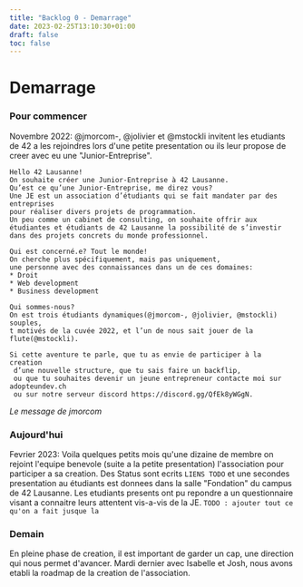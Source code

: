 ```yaml
---
title: "Backlog 0 - Demarrage"
date: 2023-02-25T13:10:30+01:00
draft: false
toc: false
---
```


# Demarrage

### Pour commencer

Novembre 2022: @jmorcom-, @jolivier et @mstockli invitent les etudiants de 42 a 
les rejoindres lors d'une petite presentation ou ils leur propose de creer avec eu une "Junior-Entreprise".
```
Hello 42 Lausanne!
On souhaite créer une Junior-Entreprise à 42 Lausanne.
Qu’est ce qu’une Junior-Entreprise, me direz vous?
Une JE est un association d’étudiants qui se fait mandater par des entreprises
pour réaliser divers projets de programmation.
Un peu comme un cabinet de consulting, on souhaite offrir aux 
étudiantes et étudiants de 42 Lausanne la possibilité de s’investir 
dans des projets concrets du monde professionnel. 

Qui est concerné.e? Tout le monde!
On cherche plus spécifiquement, mais pas uniquement, 
une personne avec des connaissances dans un de ces domaines:
* Droit
* Web development 
* Business development

Qui sommes-nous?
On est trois étudiants dynamiques(@jmorcom-, @jolivier, @mstockli) souples, 
t motivés de la cuvée 2022, et l’un de nous sait jouer de la flute(@mstockli).

Si cette aventure te parle, que tu as envie de participer à la creation
 d’une nouvelle structure, que tu sais faire un backflip, 
 ou que tu souhaites devenir un jeune entrepreneur contacte moi sur adopteundev.ch 
 ou sur notre serveur discord https://discord.gg/QfEk8yWGgN.
```
_Le message de jmorcom_

### Aujourd'hui

Fevrier 2023: Voila quelques petits mois qu'une dizaine de membre on rejoint l'equipe benevole (suite a la petite presentation)
l'association pour participer a sa creation.
Des Status sont ecrits `LIENS TODO` et une secondes presentation au étudiants est donnees
dans la salle "Fondation" du campus de 42 Lausanne. Les etudiants presents ont pu 
repondre a un questionnaire visant a connaitre leurs attentent vis-a-vis de la JE.
`TODO : ajouter tout ce qu'on a fait jusque la`

### Demain
En pleine phase de creation, il est important de garder un cap, une direction qui
nous permet d'avancer.
Mardi dernier avec Isabelle et Josh, nous avons etabli la roadmap de la creation de l'association.


